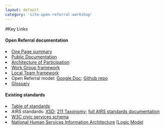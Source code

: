 ```yaml
---
layout: default
category: 'site-open-referral-workshop'
---
```


#Key Links

<h4>Open Referral documentation</h4>
<li><a href="https://docs.google.com/document/d/1AdmufRDAjeC5lmcjbCSGxPWZvMKpgNQGWIStD7R4HS8/edit#">One Page summary</a>
<li><a href="https://docs.google.com/document/d/17cJxF_1P6fafcsFJQERFQifKKc_kPbAKmAXwe2LWDcI/edit#">Public Documentation</a></li>
<li><a href="https://docs.google.com/document/d/1yMlPkfKB6iHL3nwDZdsSlU-AuSrGxeRPXx88v7-itZk/edit">Architecture of Participation</a></li>
<li><a href="https://docs.google.com/document/d/1pB6QxbFSNGKDKmcpJ79ZHCkLL6UR_TsZhBraYUEyOzU/edit#">Work Group framework</a></li>
<li><a href="https://docs.google.com/document/d/1-E1GljxGw1SFO-TdYCoKr24uvHGnaWGttm-_dDsFN68/edit#">Local Team framework</a></li>
<li>Open Referral model: <a href="https://docs.google.com/document/d/1RwHkuPeG5cztk-gcofuqsXRxWaTYZeHa8mLjC2doCwk/edit?usp=sharing">Google Doc</a>; <a href="http://github.com/codeforamerica/openreferral">Github repo</a></li>
<li><a href="http://https//docs.google.com/spreadsheet/ccc?key=0ApU4bq5aLdmodHowcWxzNXZhWGV4OUY2RVg5M25TQVE&usp=sharing#gid=0">Glossary</a></li>

<h4>Existing standards</h4>
<li><a href="https://docs.google.com/spreadsheet/ccc?key=0Au5CZ4ZLjTHqdHUwZnNaZGpYYUxCNHE0cHRqZVhfdWc&usp=drive_web">Table of standards</a></li>
<li>AIRS standards: <a href="http://www.airs.org/i4a/pages/index.cfm?pageid=3363">XSD</a>; <a href="www.211taxonomy.org">211 Taxonomy</a>; <a href="http://www.airs.org/files/public/AIRS_Standards_7_Final.pdf">full AIRS standards documentation</a></li>
<li><a href="http://www.w3.org/wiki/WebSchemas/CivicServices">W3C civic services schema</a></li>
<li><a href="http://www.acf.hhs.gov/initiatives-priorities/interoperability">National Human Services Information Architecture</a> [<a href="http://https//raw.github.com/hserv/open-human-services/master/doc/NHSIA_conceptual_data_model.jpeg">Logic Model</a></li>

